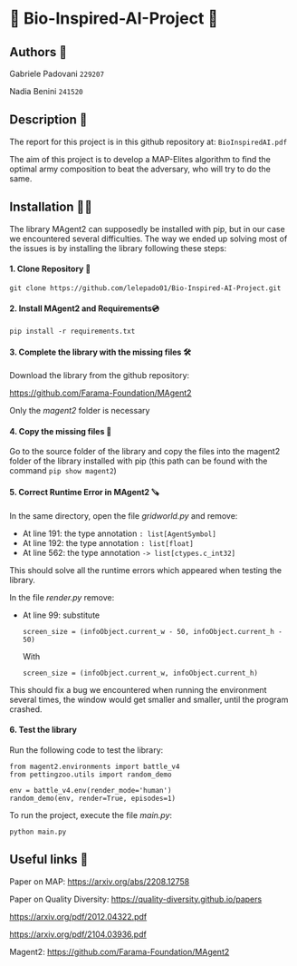 # 🐜 Bio-Inspired-AI-Project 🦖

## Authors 🦄

Gabriele Padovani ```229207```

Nadia Benini ```241520```

## Description 🐘

The report for this project is in this github repository at: ``` BioInspiredAI.pdf ```

The aim of this project is to develop a MAP-Elites algorithm to find the optimal army composition to beat the adversary, who will try to do the same.

## Installation 🚀🐥

The library MAgent2 can supposedly be installed with pip, but in our case we encountered several difficulties. The way we ended up solving most of the issues is by installing the library following these steps:

#### 1. Clone Repository 🧬

```git clone https://github.com/lelepado01/Bio-Inspired-AI-Project.git```

#### 2. Install MAgent2 and Requirements💿

```pip install -r requirements.txt```

#### 3. Complete the library with the missing files 🛠️

Download the library from the github repository:

https://github.com/Farama-Foundation/MAgent2 

Only the *magent2* folder is necessary

#### 4. Copy the missing files 📁

Go to the source folder of the library and copy the files into the magent2 folder of the library installed with pip (this path can be found with the command ```pip show magent2```)

#### 5. Correct Runtime Error in MAgent2 🪚

In the same directory, open the file *gridworld.py* and remove: 

 - At line 191: the type annotation ```: list[AgentSymbol]```
 - At line 192: the type annotation ```: list[float]```
 - At line 562: the type annotation ```-> list[ctypes.c_int32]```

This should solve all the runtime errors which appeared when testing the library.

In the file *render.py* remove:

 - At line 99: substitute 

    ```screen_size = (infoObject.current_w - 50, infoObject.current_h - 50)```
    
    With
    
    ```screen_size = (infoObject.current_w, infoObject.current_h)```

This should fix a bug we encountered when running the environment several times, the window would get smaller and smaller, until the program crashed.

#### 6. Test the library

Run the following code to test the library:

```
from magent2.environments import battle_v4
from pettingzoo.utils import random_demo

env = battle_v4.env(render_mode='human')
random_demo(env, render=True, episodes=1)
```

To run the project, execute the file *main.py*: 
    
```python main.py```

## Useful links 🔗

Paper on MAP: 
https://arxiv.org/abs/2208.12758

Paper on Quality Diversity: 
https://quality-diversity.github.io/papers

https://arxiv.org/pdf/2012.04322.pdf

https://arxiv.org/pdf/2104.03936.pdf

Magent2: 
https://github.com/Farama-Foundation/MAgent2

